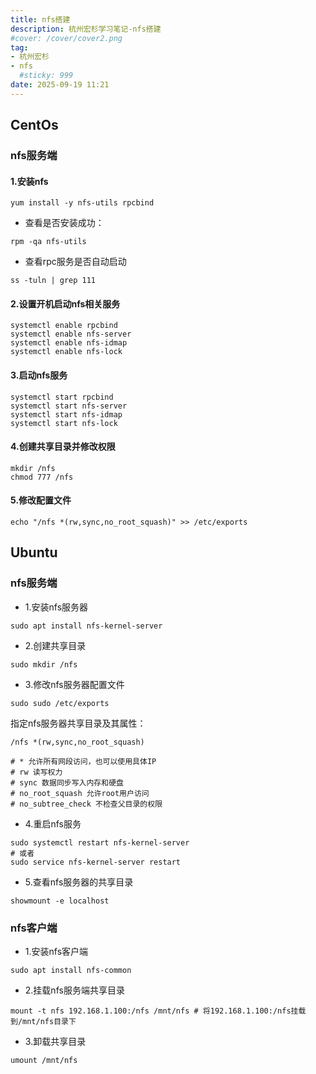 ```yaml
---
title: nfs搭建
description: 杭州宏杉学习笔记-nfs搭建
#cover: /cover/cover2.png
tag:
- 杭州宏杉
- nfs
  #sticky: 999
date: 2025-09-19 11:21
---
```


## CentOs

### nfs服务端

#### 1.安装nfs

```shell
yum install -y nfs-utils rpcbind
```

* 查看是否安装成功：
```shell
rpm -qa nfs-utils
```
* 查看rpc服务是否自动启动
```shell
ss -tuln | grep 111
```

#### 2.设置开机启动nfs相关服务

```shell 
systemctl enable rpcbind
systemctl enable nfs-server
systemctl enable nfs-idmap
systemctl enable nfs-lock
```
#### 3.启动nfs服务

```shell
systemctl start rpcbind
systemctl start nfs-server
systemctl start nfs-idmap
systemctl start nfs-lock
```
#### 4.创建共享目录并修改权限
```shell
mkdir /nfs
chmod 777 /nfs
```
#### 5.修改配置文件
```shell
echo "/nfs *(rw,sync,no_root_squash)" >> /etc/exports
```

## Ubuntu

### nfs服务端

* 1.安装nfs服务器
```shell
sudo apt install nfs-kernel-server
```

* 2.创建共享目录

````shell
sudo mkdir /nfs
````

* 3.修改nfs服务器配置文件
```shell
sudo sudo /etc/exports
```
指定nfs服务器共享目录及其属性：
```shell
/nfs *(rw,sync,no_root_squash)

# * 允许所有网段访问，也可以使用具体IP
# rw 读写权力
# sync 数据同步写入内存和硬盘
# no_root_squash 允许root用户访问
# no_subtree_check 不检查父目录的权限
```
* 4.重启nfs服务
```shell
sudo systemctl restart nfs-kernel-server
# 或者
sudo service nfs-kernel-server restart
```
* 5.查看nfs服务器的共享目录
```shell
showmount -e localhost
```

### nfs客户端
* 1.安装nfs客户端
```shell
sudo apt install nfs-common
```
* 2.挂载nfs服务端共享目录
```shell
mount -t nfs 192.168.1.100:/nfs /mnt/nfs # 将192.168.1.100:/nfs挂载到/mnt/nfs目录下
```
* 3.卸载共享目录
```shell
umount /mnt/nfs
```
